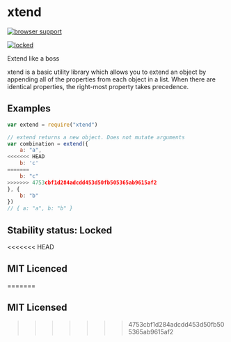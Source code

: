 # xtend

[![browser support][3]][4]

[![locked](http://badges.github.io/stability-badges/dist/locked.svg)](http://github.com/badges/stability-badges)

Extend like a boss

xtend is a basic utility library which allows you to extend an object by appending all of the properties from each object in a list. When there are identical properties, the right-most property takes precedence.

## Examples

```js
var extend = require("xtend")

// extend returns a new object. Does not mutate arguments
var combination = extend({
    a: "a",
<<<<<<< HEAD
    b: 'c'
=======
    b: "c"
>>>>>>> 4753cbf1d284adcdd453d50fb505365ab9615af2
}, {
    b: "b"
})
// { a: "a", b: "b" }
```

## Stability status: Locked

<<<<<<< HEAD
## MIT Licenced
=======
## MIT Licensed 
>>>>>>> 4753cbf1d284adcdd453d50fb505365ab9615af2


  [3]: http://ci.testling.com/Raynos/xtend.png
  [4]: http://ci.testling.com/Raynos/xtend
